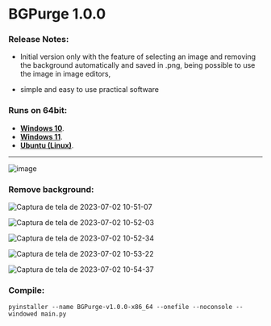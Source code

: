 # BGPurge 1.0.0

### Release Notes:

 - Initial version only with the feature of selecting an image and removing the background automatically and saved in .png, being possible to use the image in image editors,
        
 - simple and easy to use practical software

### Runs on 64bit:

- __[Windows 10](https://github.com/JuanBindez/BGPurge/releases/download/v1.0.0/BGPurge-v1.0.0-x86_64-win10-win11.exe)__.
- __[Windows 11](https://github.com/JuanBindez/BGPurge/releases/download/v1.0.0/BGPurge-v1.0.0-x86_64-win10-win11.exe)__.
- __[Ubuntu (Linux)](https://github.com/JuanBindez/BGPurge/releases/download/v1.0.0/BGPurge-v1.0.0-x86_64-Ubuntu)__.

-----------

![image](https://github.com/JuanBindez/BGPurge/assets/79322362/835126bb-3f3e-4481-8be3-7d31a2e4bf33)


### Remove background:

![Captura de tela de 2023-07-02 10-51-07](https://github.com/JuanBindez/BGPurge/assets/79322362/59339e17-3ed4-4af3-b408-128ffd44e6dd)


![Captura de tela de 2023-07-02 10-52-03](https://github.com/JuanBindez/BGPurge/assets/79322362/d0eeebe1-d6f0-4ebc-87a8-2a9bec6d0b7f)


![Captura de tela de 2023-07-02 10-52-34](https://github.com/JuanBindez/BGPurge/assets/79322362/73b7f834-b87a-47ad-ab3d-e36f4644e86b)


![Captura de tela de 2023-07-02 10-53-22](https://github.com/JuanBindez/BGPurge/assets/79322362/9f79c156-207d-4b84-9697-6ddcd02ad705)

![Captura de tela de 2023-07-02 10-54-37](https://github.com/JuanBindez/BGPurge/assets/79322362/9b251a80-6a24-4d61-8909-ef7ee891b0a9)

### Compile:

    pyinstaller --name BGPurge-v1.0.0-x86_64 --onefile --noconsole --windowed main.py

